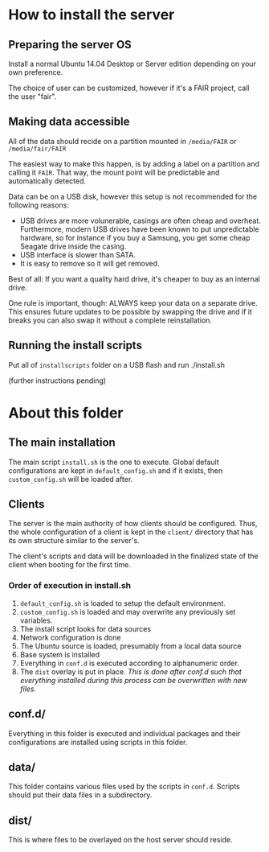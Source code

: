 # How to install the server

## Preparing the server OS

Install a normal Ubuntu 14.04 Desktop or Server edition depending on your own preference.

The choice of user can be customized, however if it's a FAIR project, call the user "fair".

## Making data accessible

All of the data should recide on a partition mounted in `/media/FAIR` or `/media/fair/FAIR`

The easiest way to make this happen, is by adding a label on a partition and 
calling it `FAIR`. That way, the mount point will be predictable and
automatically detected.

Data can be on a USB disk, however this setup is not recommended for the
following reasons:
  
  * USB drives are more volunerable, casings are often cheap and overheat.
    Furthermore, modern USB drives have been known to put unpredictable
    hardware, so for instance if you buy a Samsung, you get some cheap Seagate
    drive inside the casing.
  * USB interface is slower than SATA.
  * It is easy to remove so it will get removed.

Best of all: If you want a quality hard drive, it's cheaper to buy as an
internal drive.

One rule is important, though: ALWAYS keep your data on a separate drive. This
ensures future updates to be possible by swapping the drive and if it breaks
you can also swap it without a complete reinstallation.

## Running the install scripts

Put all of `installscripts` folder on a USB flash and run ./install.sh

(further instructions pending)

# About this folder

## The main installation

The main script `install.sh` is the one to execute. Global default configurations
are kept in `default_config.sh` and if it exists, then `custom_config.sh` will
be loaded after.

## Clients

The server is the main authority of how clients should be configured. Thus,
the whole configuration of a client is kept in the `client/` directory
that has its own structure similar to the server's.

The client's scripts and data will be downloaded in the finalized state of
the client when booting for the first time.

### Order of execution in install.sh

1. `default_config.sh` is loaded to setup the default environment.
1. `custom_config.sh` is loaded and may overwrite any previously set variables.
1. The install script looks for data sources
1. Network configuration is done
1. The Ubuntu source is loaded, presumably from a local data source
1. Base system is installed
1. Everything in `conf.d` is executed according to alphanumeric order.
1. The `dist` overlay is put in place. *This is done after conf.d such that everything installed during this process can be overwritten with new files.*

## conf.d/

Everything in this folder is executed and individual packages and their
configurations are installed using scripts in this folder.

## data/

This folder contains various files used by the scripts in `conf.d`. Scripts
should put their data files in a subdirectory.

## dist/

This is where files to be overlayed on the host server should reside.

